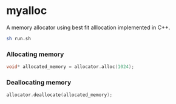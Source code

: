 # myalloc

A memory allocator using best fit alllocation implemented in C++.

```sh
sh run.sh
```

### Allocating memory

```cpp
void* allocated_memory = allocator.alloc(1024);
```

### Deallocating memory

```cpp
allocator.deallocate(allocated_memory);
```
